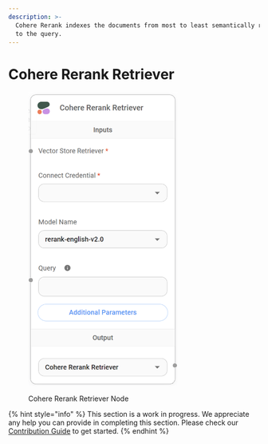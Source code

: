 ```yaml
---
description: >-
  Cohere Rerank indexes the documents from most to least semantically relevant
  to the query.
---
```


# Cohere Rerank Retriever

<figure><img src="../../../.gitbook/assets/image (130).png" alt="" width="299"><figcaption><p>Cohere Rerank Retriever Node</p></figcaption></figure>

{% hint style="info" %}
This section is a work in progress. We appreciate any help you can provide in completing this section. Please check our [Contribution Guide](broken-reference) to get started.
{% endhint %}
